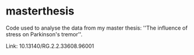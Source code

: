# masterthesis
Code used to analyse the data from my master thesis: ''The influence of stress on Parkinson's tremor''.

Link: 10.13140/RG.2.2.33608.96001 
